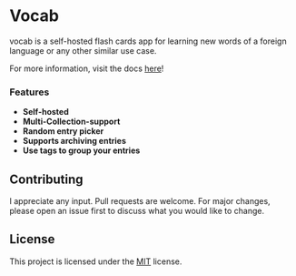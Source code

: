 # Vocab

vocab is a self-hosted flash cards app for learning new words of a foreign language or any other similar use case. 

For more information, visit the docs [here](https://vocab-docs.vercel.app)!

### Features

- **Self-hosted**
- **Multi-Collection-support**
- **Random entry picker**
- **Supports archiving entries**
- **Use tags to group your entries**

## Contributing

I appreciate any input. Pull requests are welcome. For major changes, please open an issue first
to discuss what you would like to change.

## License

This project is licensed under the [MIT](./LICENSE) license.